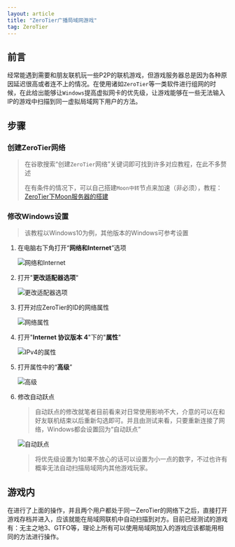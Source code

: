 ```yaml
---
layout: article
title: "ZeroTier广播局域网游戏"
tag: ZeroTier
---
```


## 前言

​    经常能遇到需要和朋友联机玩一些P2P的联机游戏，但游戏服务器总是因为各种原因延迟很高或者连不上的情况。在使用诸如`ZeroTier`等一类软件进行组网的时候，在此给出能够让`Windows`提高虚拟网卡的优先级，让游戏能够在一些无法输入IP的游戏中扫描到同一虚拟局域网下用户的方法。

## 步骤

### 创建ZeroTier网络

> 在谷歌搜索“创建`ZeroTier`网络”关键词即可找到许多对应教程，在此不多赘述
>
> 在有条件的情况下，可以自己搭建`Moon中转`节点来加速（非必须），教程：[ZeroTier下Moon服务器的搭建](https://halc.top/2021/03/24/Moon-Server-of-ZeroTier.html)

### 修改Windows设置

>该教程以Windows10为例，其他版本的Windows可参考设置

1. 在电脑右下角打开“**网络和Internet**”选项

   ![网络和Internet](https://lsky.halc.top/ugjV37.png)

2. 打开"**更改适配器选项**"

   ![更改适配器选项](https://lsky.halc.top/YWTNFt.png)

3. 打开对应ZeroTier的ID的网络属性

   ![网络属性](https://lsky.halc.top/g5rAT1.png)

4. 打开"**Internet 协议版本 4**"下的"**属性**"

   ![IPv4的属性](https://lsky.halc.top/IzcDwA.png)

5. 打开属性中的“**高级**”

   ![高级](https://lsky.halc.top/LTDPHO.png)

6. 修改自动跃点

      > ​    自动跃点的修改就笔者目前看来对日常使用影响不大，介意的可以在和好友联机结束以后重新勾选即可。并且由测试来看，只要重新连接了网络，Windows都会设置回为“自动跃点”

      ![自动跃点](https://lsky.halc.top/wE5fPt.png)

      > 将优先级设置为1如果不放心的话可以设置为小一点的数字，不过也许有概率无法自动扫描局域网内其他游戏玩家。

## 游戏内

   ​     在进行了上面的操作，并且两个用户都处于同一ZeroTier的网络下之后，直接打开游戏存档并进入，应该就能在局域网联机中自动扫描到对方。目前已经测试的游戏有：无主之地3、GTFO等，理论上所有可以使用局域网加入的游戏应该都能用相同的方法进行操作。
